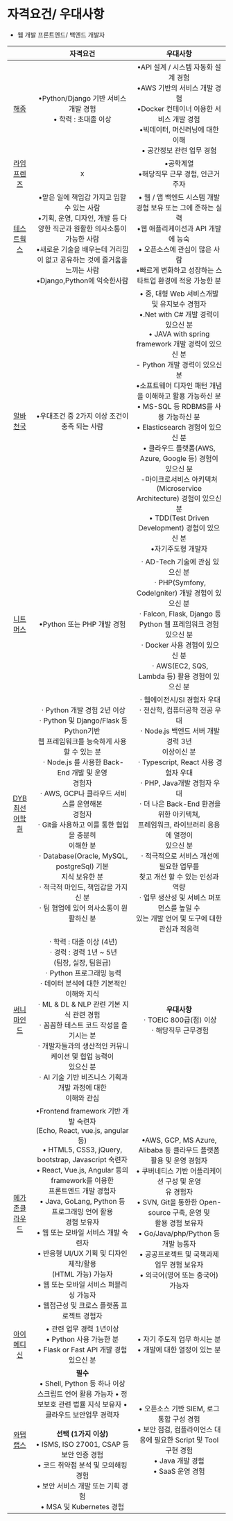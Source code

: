 # 자격요건/ 우대사항

- 웹 개발 프론트엔드/ 백엔드 개발자

|                                                              |                           자격요건                           |                           우대사항                           |
| :----------------------------------------------------------: | :----------------------------------------------------------: | :----------------------------------------------------------: |
| [해줌](https://www.saramin.co.kr/zf_user/jobs/relay/view?isMypage=no&rec_idx=43397112&recommend_ids=eJxNj8kRA0EIA6PxH4Q49HYgzj8Lz3rLM%2FvsahCIwXYqPwO9%2Bs0AQsBnvC5E0y18Wf9Zh6YW%2Bo2W6aODhNQ7ilWm2RjN5vyTI8Zy7KCzo3ZUKNXalhQsDpaKZ5iW8ge6d6w33O5G5DSOzWjY41ClYQ8bDDgFI2stXPYLU0VABg%3D%3D&view_type=search&searchword=python&searchType=search&gz=1&t_ref_content=generic&t_ref=search&paid_fl=n&search_uuid=4ef9bb61-4be7-434f-88d9-e0b6503bd22f#seq=5) | •Python/Django 기반 서비스 개발 경험<br />• 학력 : 초대졸 이상 | •API 설계 / 시스템 자동화 설계 경험<br />•AWS 기반의 서비스 개발 경험<br />•Docker 컨테이너 이용한 서비스 개발 경험<br />•빅데이터, 머신러닝에 대한 이해<br />• 공간정보 관련 업무 경험 |
| [라임프렌즈](https://www.saramin.co.kr/zf_user/jobs/relay/view?isMypage=no&rec_idx=43411737&recommend_ids=eJxNj8kRA0EIxKLxn27utwPZ%2FLMwXntm9qkSJcBU09LqKuCVb1Nt7%2ByFTBE3v4o%2Fi26SY%2BNGerJkbN9orGpsRKQCu2wR0nUsuwI7NbGpD8ofQeKxiN3HKuZmX3akRMW2NKvk3suG1kmJd6UtFC946xk2k%2FRnSr8PAh9VfUAX&view_type=search&searchword=%EB%9D%BC%EC%9E%84%ED%94%84%EB%A0%8C%EC%A6%88&searchType=search&gz=1&t_ref_content=generic&t_ref=search&paid_fl=n&search_uuid=6804d15b-71d9-4a48-9c4a-967304795abd#seq=0) |                              x                               |        •공학계열<br />•해당직무 근무 경험, 인근거주자        |
| [테스트웍스](https://www.saramin.co.kr/zf_user/jobs/relay/view?isMypage=no&rec_idx=43395979&recommend_ids=eJxdjssVAkEIBKPxDk3zOxvI5p%2BFjK4zPo9F0wU0C0T1VRqPfNIYIV1Xof%2Fw4hqguqVkBvrOxV1%2F22IgB%2B%2BU6M4ts2RyZCofRDGxVVQI9CyX%2BDp0m1WiKrcZaU7ZaMHK2MhM8dMlPPzcnbZpHwTdcy%2FD5%2Bf%2BqobmcJyUlPSVvgDy7UP%2B&view_type=search&searchword=%ED%85%8C%EC%8A%A4%ED%8A%B8%EC%9B%8D%EC%8A%A4&searchType=search&gz=1&t_ref_content=generic&t_ref=search&paid_fl=n&search_uuid=20219f6e-5187-48ff-a201-2108f1199d56#seq=0) | •맡은 일에 책임감 가지고 임할 수 있는 사람<br />•기획, 운영, 디자인, 개발 등 다양한 직군과 원활한 의사소통이 가능한 사람<br />•새로운 기술을 배우는데 거리낌이 없고 공유하는 것에 즐거움을 느끼는 사람<br />•Django,Python에 익숙한사람 | • 웹 / 앱 백엔드 시스템 개발 경험 보유 또는 그에 준하는 실력 <br />•웹 애플리케이션과 API 개발에 능숙<br />• 오픈소스에 관심이 많은 사람<br /> •빠르게 변화하고 성장하는 스타트업 환경에 적응 가능한 분 |
| [알바천국](https://www.saramin.co.kr/zf_user/jobs/relay/view?isMypage=no&rec_idx=43362689&recommend_ids=eJxNjrsVA0EIA6txDuInYhdy%2FXfh3TubdThPI4GbOLrrIvpVbwdpIr5QN5pZNvqiyo07bx05q9Vw5GCqjmxRhlio366KcNDAzvhNmXYDmK5EKPt0xeB%2BlsvL91Q%2BSAnKoBvW3MgqSdYgysJHRmDFeb5KZ%2BXfG826734AQkZACA%3D%3D&view_type=search&searchword=%EC%95%8C%EB%B0%94%EC%B2%9C%EA%B5%AD&searchType=search&gz=1&t_ref_content=generic&t_ref=search&paid_fl=n&search_uuid=f19ad29c-73bc-473b-a990-30d4df504c2a#seq=0) |        •우대조건 중 2가지 이상 조건이 충족 되는 사람         | • 중, 대형 Web 서비스개발 및 유지보수 경험자<br/>•.Net with C# 개발 경력이 있으신 분<br/>• JAVA with spring framework 개발 경력이 있으신 분<br/>- Python 개발 경력이 있으신 분<br/>•소프트웨어 디자인 패턴 개념을 이해하고 활용 가능하신 분<br/>• MS-SQL 등 RDBMS를 사용 가능하신 분<br/>• Elasticsearch 경험이 있으신 분<br/>• 클라우드 플랫폼(AWS, Azure, Google 등) 경험이 있으신 분<br/>-마이크로서비스 아키텍처(Microservice Architecture) 경험이 있으신 분<br/>• TDD(Test Driven Development) 경험이 있으신 분<br/>•자기주도형 개발자 |
| [니트머스](https://www.saramin.co.kr/zf_user/jobs/relay/view?isMypage=no&rec_idx=43106887&recommend_ids=eJxFj7kVw0AIRKtxDgzHELsQ99%2BFkSwv4X9zgcNFKvtD61e9HRKhHFS50QXmPpg3Qr2Qg%2Fozs81wslra9M0a2XpUUDttUB9VRXjMVgiXxci6ss%2BuZ0rqUYFs63MG0lm5R5aXc5ES3GYEU7dqpqC95qjZ%2FqsWJsn73y89dEAC&view_type=search&searchword=%EB%8B%88%ED%8A%B8%EB%A8%B8%EC%8A%A4&searchType=search&gz=1&t_ref_content=generic&t_ref=search&paid_fl=n&search_uuid=a7c1d85d-2a96-4f0a-b9df-3912256c2c3d#seq=0) |                  •Python 또는 PHP 개발 경험                  | ㆍAD-Tech 기술에 관심 있으신 분 <br />ㆍPHP(Symfony, CodeIgniter) 개발 경험이 있으신 분 <br />ㆍFalcon, Flask, Django 등 Python 웹 프레임워크 경험 있으신 분 <br />ㆍDocker 사용 경험이 있으신 분<br />ㆍAWS(EC2, SQS, Lambda 등) 활용 경험이 있으신 분 |
| [DYB최선어학원](https://www.saramin.co.kr/zf_user/jobs/relay/view?isMypage=no&rec_idx=43089223&recommend_ids=eJxNj7sVwzAMA6dJT%2FAHss4g2n%2BLyPaLqYLFEUfoyc2VbbFK%2B8Ova%2Bs1G3HhTqsa%2F3QjRGoV5MFM6Zr0xeX3QiJQvfW80QgtTreYuh%2Bp06fbSqJkEE7LkaMSOJCm%2BxN4mkF0%2BXurtHB5ZY1kz63rxkktvZjnu0iOTEpcMn7hh0P6&view_type=search&searchword=dyb%EC%B5%9C%EC%84%A0%EC%96%B4&searchType=search&gz=1&t_ref_content=generic&t_ref=search&paid_fl=n&search_uuid=582da4e7-84f9-45f8-97ba-cf75a0dc78c9#seq=0) | ㆍPython 개발 경험 2년 이상<br/>ㆍPython 및 Django/Flask 등 Python기반<br/>  웹 프레임워크를 능숙하게 사용할 수 있는 분<br/>ㆍNode.js 를 사용한 Back-End 개발 및 운영<br/>  경험자<br/>ㆍAWS, GCP나 클라우드 서비스를 운영해본<br/>  경험자<br/>ㆍGit을 사용하고 이를 통한 협업을 충분히<br/>  이해한 분<br/>ㆍDatabase(Oracle, MySQL, postgreSql) 기본<br/>  지식 보유한 분<br/>ㆍ적극적 마인드, 책임감을 가지신 분<br/>ㆍ팀 협업에 있어 의사소통이 원활하신 분 | ㆍ웹에이전시/SI 경험자 우대<br/>ㆍ전산학, 컴퓨터공학 전공 우대<br/>ㆍNode.js 백엔드 서버 개발 경력 3년<br/>  이상이신 분<br/>ㆍTypescript, React 사용 경험자 우대<br/>ㆍPHP, Java개발 경험자 우대<br/>ㆍ더 나은 Back-End 환경을 위한 아키텍쳐,<br/>  프레임워크, 라이브러리 응용에 열정이<br/>  있으신 분<br/>ㆍ적극적으로 서비스 개선에 필요한 업무를<br/>  찾고 개선 할 수 있는 인성과 역량<br/>ㆍ업무 생산성 및 서비스 퍼포먼스를 높일 수<br/>  있는 개발 언어 및 도구에 대한 관심과 적응력 |
| [써니마인드](https://www.saramin.co.kr/zf_user/jobs/relay/view?isMypage=no&rec_idx=43466098&recommend_ids=eJxNjcsVA0EIw6rJHYPBcE4h6b%2BLzOYzs0c9CcOwTPS8GvXQk2H0Gb3a50Kb6cGF%2BFhaOLnjEMVe%2BLU%2BNbD%2FbURbth2b8r5ZUFHbRnYBC%2B2HWgfbQpjmmVIk78ulwUZWWZ0p%2BrInjmKrziMQpRNLliemM%2FOyeANSA0AH&view_type=search&searchword=%EC%8D%A8%EB%8B%88%EB%A7%88%EC%9D%B8%EB%93%9C&searchType=search&gz=1&t_ref_content=generic&t_ref=search&paid_fl=n&search_uuid=666e0fc3-204c-4e61-b72e-4dfbf7e26998#seq=0) | ㆍ학력 : 대졸 이상 (4년)<br/>ㆍ경력 : 경력 1년 ~ 5년<br/>      (팀장, 실장, 팀원급)<br/>ㆍPython 프로그래밍 능력<br/>ㆍ데이터 분석에 대한 기본적인 이해와 지식<br/>ㆍML & DL & NLP 관련 기본 지식 관련 경험<br/>ㆍ꼼꼼한 테스트 코드 작성을 즐기시는 분<br/>ㆍ개발자들과의 생산적인 커뮤니케이션 및 협업 능력이<br/>  있으신 분<br/>ㆍAI 기술 기반 비즈니스 기획과 개발 과정에 대한<br/>  이해와 관심 | **우대사항**<br/>ㆍTOEIC 800급(점) 이상<br/>ㆍ해당직무 근무경험 |
| [메가존클라우드](https://www.saramin.co.kr/zf_user/jobs/relay/view?isMypage=no&rec_idx=40581593&recommend_ids=eJxNjskRw0AIBKPxH2aG6%2B1AlH8WllTWrp5dNA2iCTN1NOZTX9ERSh7tfiGyBq5zeiMRhbYlAxzglO2WWyB6ycqp8SVbhPc8ZcoI6dklo9N9Tb18WgtRDNnGyLvs%2BT%2BUli8Mt7BVxjh7l5nqyi1XvWUJ0dhPQhF1yT85Iz%2F2&view_type=search&searchword=%EB%A9%94%EA%B0%80%EC%A1%B4%ED%81%B4%EB%9D%BC%EC%9A%B0%EB%93%9C&searchType=search&gz=1&t_ref_content=generic&t_ref=search&paid_fl=n&search_uuid=628b1040-8862-440f-bc01-e5eb5e6919d5) | •Frontend framework 기반 개발 숙련자<br/> (Echo, React, vue.js, angular 등)<br/> • HTML5, CSS3, jQuery, bootstrap, Javascript 숙련자<br/> • React, Vue.js, Angular 등의 framework를 이용한<br/>  프론트엔드 개발 경험자<br/> • Java, GoLang, Python 등 프로그래밍 언어 활용<br/>  경험 보유자<br/>• 웹 또는 모바일 서비스 개발 숙련자<br/> • 반응형 UI/UX 기획 및 디자인 제작/활용<br/>  (HTML 가능) 가능자<br/> • 웹 또는 모바일 서비스 퍼블리싱 가능자<br/> • 웹접근성 및 크로스 플랫폼 프로젝트 경험자 | •AWS, GCP, MS Azure, Alibaba 등 클라우드 플랫폼<br/> 활용 및 운영 경험자<br/>• 쿠버네티스 기반 어플리케이션 구성 및 운영<br/> 유 경험자<br/>• SVN, Git을 통한한 Open-source 구축, 운영 및<br/> 활용 경험 보유자<br/>• Go/Java/php/Python 등 개발 능통자<br/>• 공공프로젝트 및 국책과제 업무 경험 보유자<br/>• 외국어(영어 또는 중국어) 가능자 |
| [아이메디신](https://www.saramin.co.kr/zf_user/jobs/relay/view?isMypage=no&rec_idx=42383433&recommend_ids=eJxFj7sRBDEMQqu5XKB%2FvIVs%2F12cxp61QwaeBKZgV%2BAtxC8fU4aI8C1iSU1Lq3Fly%2FbO%2FsIIKXBY9nLFoS0fS5uo2WHF2J1fGF7tVYc1IHVc7L%2BkNnlZd1QfaaJcl3cYia4r6ZGN2zmsMo6rmN559lqmuBzXBva7d0a4r1Z%2FRltADg%3D%3D&view_type=search&searchword=%EC%95%84%EC%9D%B4%EB%A9%94%EB%94%94%EC%8B%A0&searchType=search&gz=1&t_ref_content=generic&t_ref=search&paid_fl=n&search_uuid=6269d76b-a1ee-4b6a-8f1e-8fd3f193ad00#seq=0) | • 관련 업무 경력 1년이상 <br />• Python 사용 가능한 분 <br />• Flask or Fast API 개발 경험 있으신 분 | • 자기 주도적 업무 하시는 분<br /> • 개발에 대한 열정이 있는 분 |
| [와탭랩스](https://www.saramin.co.kr/zf_user/jobs/relay/view?isMypage=no&rec_idx=43344608&recommend_ids=eJxNj8kRA0EIA6Pxn0MgeDuQzT8L49ky62dXazQCyhIBrzJ98Q0XDQiu0hvVulIH5caGsX9WtQRe87aPdUuWbRiY7lxrkeynCiLMXqvwho%2FNu4ogasPe0effg4YBYMMzhM4HQyVkTzCgaGuVXf%2FWkJmLXhIlz4yY67%2Bb9QNA8EAW&view_type=search&searchword=%EC%99%80%ED%83%AD%EB%9E%A9%EC%8A%A4&searchType=search&gz=1&t_ref_content=generic&t_ref=search&paid_fl=n&search_uuid=36ab303d-648a-4e5b-8692-7d54db4ecacd#seq=0) | **필수**<br />• Shell, Python 등 하나 이상 스크립트 언어 활용 가능자 • 정보보호 관련 법률 지식 보유자 • 클라우드 보안업무 경력자<br /><br />**선택 (1가지 이상)** <br />• ISMS, ISO 27001, CSAP 등 보안 인증 경험 <br />• 코드 취약점 분석 및 모의해킹 경험<br /> • 보안 서비스 개발 또는 기획 경험 <br />• MSA 및 Kubernetes 경험 | • 오픈소스 기반 SIEM, 로그 통합 구성 경험 <br />• 보안 점검, 컴플라이언스 대응에 필요한 Script 및 Tool 구현 경험 <br />• Java 개발 경험 <br />• SaaS 운영 경험 |

